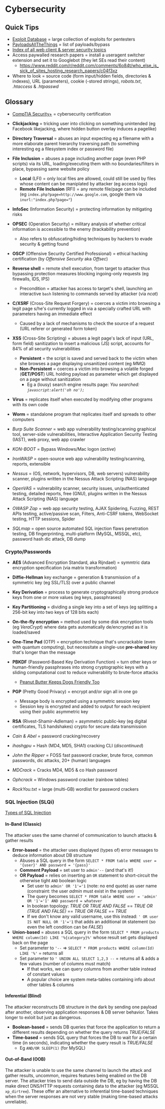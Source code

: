 # Cybersecurity

## Quick Tips

* [Exploit Database](https://www.exploit-db.com) = large collection of exploits for pentesters
* [PayloadsAllTheThings](https://github.com/swisskyrepo/PayloadsAllTheThings) = list of payloads/bypass
* [Index of all web client & server security topics](https://portswigger.net/web-security/all-topics)
* Access paywalled research papers = install a useragent switcher extension and set it to Googlebot (they let SEs read their content)
  * <https://www.reddit.com/r/reddit.com/comments/6o84t/who_else_is_sick_of_sites_hosting_research_papers/c04f3xz>
* Where to look = source code (form input/hidden fields, directories & indexes), URL (parameters), cookie (-stored strings), _robots.txt_, _.htaccess_ & _.htpasswd_

## Glossary

* [CompTIA Security+](https://www.comptia.org/certifications/security) = cybersecurity certification
* **Clickjacking** = tricking user into clicking on something unintended (eg Facebook likejacking, where hidden button overlay induces a pagelike)
* **Directory Traversal** = abuses an input expecting eg a filename with a more elaborate parent hierarchy traversing path (to something interesting eg a filesystem index or password file)
* **File Inclusion** = abuses a page including another page (even PHP scripts) via its URL, loading/executing them with no boundaries/filters in place, bypassing same website policy
  * **Local** (LFI) = only local files are allowed, could still be used by files whose content can be maniplated by attacker (eg access logs)
  * **Remote File Inclusion** (RFI) = any remote file/page can be included (eg `index.php?page=http://www.google.com`, google them via `inurl:"index.php?page="`)
* **InfoSec** (Information Security) = protecting information by mitigating risks
* **OPSEC** (Operation Security) = military analysis of whether critical information is accessible to the enemy (trackability prevention)
  * Also refers to obfuscating/hiding techniques by hackers to evade security & getting found
* **OSCP** (Offensive Security Certified Professional) = ethical hacking certification (by _Offensive Security_ aka _Offsec_)
* **Reverse shell** = remote shell execution, from target to attacker thus bypassing protection measures blocking ingoing-only requests (eg firewalls, IDS, IPS)
  * Precondition = attacker has access to target's shell, launching an interactive `bash` listening to commands served by attacker (via _ncat_)
* **C/XSRF** (Cross-Site Request Forgery) = coerces a victim into browsing a legit page s/he's currently logged in via a specially crafted URL with parameters having an immediate effect
  * Caused by a lack of mechanisms to check the source of a request (URL referer or generated form token)
* **XSS** (Cross-Site Scripting) = abuses a legit page's lack of input (URL, form field) sanitization to insert a malicious (JS) script, accounts for 84% of all security vulnerabilities
  * **Persistent** = the script is saved and served back to the victim when she browses a page displaying unsanitized content (eg _MMQ_)
  * **Non-Persistent** = coerces a victim into browsing a volatile forged (**GET/POST**) URL holding payload as parameter which get displayed on a page without sanitization
    * Eg a (lousy) search engine results page: _You searched: `javascript:alert('oh no');`_
* **Virus** = replicates itself when executed by modifying other programs with its own code
* **Worm** = standalone program that replicates itself and spreads to other computers

* _Burp Suite Scanner_ = web app vulnerability testing/scanning graphical tool, server-side vulnerabilities, Interactive Application Security Testing (IAST), web proxy, web app crawler
* _KON-BOOT_ = Bypass Windows/Mac logon (_active_)
* _IronWASP_ = open-source web app vulnerability testing/scanning, reports, extensible
* _Nessus_ = (OS, network, hypervisors, DB, web servers) vulnerability scanner, plugins written in the Nessus Attack Scripting (NAS) language
* _OpenVAS_ = vulnerability scanner, security issues, un/authenticated testing, detailed reports, free (GNU), plugins written in the Nessus Attack Scripting (NAS) language
* _OWASP Zap_ = web app security testing, AJAX Spidering, Fuzzing, REST APIs testing, active/passive scan, Filters, Anti-CSRF tokens, WebSocket testing, HTTP sessions, Spider
* _SQLmap_ = open source automated SQL injection flaws penetration testing, DB fingerprinting, multi-platform (MySQL, MSSQL, etc), password hash dic attack, DB dump

### Crypto/Passwords

* **AES** (Advanced Encryption Standard, aka Rijndael) = symmtric data encryption specification (via matrix transformation)
* **Diffie-Hellman** key exchange = generation & transmission of a symmetric key (eg SSL/TLS) over a public channel
* **Key Derivation** = process to generate cryptographically strong produce keys from one or more values (eg keys, passphrases)
* **Key Partitioning** = dividing a single key into a set of keys (eg splitting a 256-bit key into two keys of 128 bits each)
* **On-the-fly encryption** = method used by some disk encryption tools (eg _VeraCrypt_) where data gets automatically de/encrypted as it is loaded/saved
* **One-Time Pad** (OTP) = encryption technique that's uncrackable (even with quantum computing), but necessitate a single-use **pre-shared** key that's longer than the message
* **PBKDF** (Password-Based Key Derivation Function) = turn other keys or human-friendly passphrases into strong cryptographic keys with a sliding computational cost to reduce vulnerability to brute-force attacks
  * [Peanut Butter Keeps Dogs Friendly Too](https://blog.1password.com/defending-against-crackers-peanut-butter-keeps-dogs-friendly-too)
* **PGP** (Pretty Good Privacy) = encrypt and/or sign all in one go
  * Message body is encrypted using a symmetric session key
  * Session key is encrypted and added to output for each recipient using their public asymmetric key
* **RSA** (Rivest-Shamir-Adleman) = asymmetric public-key (eg digital certificates, TLS handshakes) crypto for secure data transmission

* _Cain & Abel_ = password cracking/recovery
* _ihashgpu_ = Hash (MD4, MD5, SHA1) cracking CLI (_discontinued_)
* _John the Ripper_ = FOSS fast password cracker, brute force, common passwords, dic attacks, 20+ (human) languages
* _MDCrack_ = Cracks MD4, MD5 & co Hash password
* _Ophcrack_ = Windows password cracker (rainbow tables)
* _RockYou.txt_ = large (multi-GB) wordlist for password crackers

### SQL Injection (SLQi)

[Types of SQL Injection](https://www.acunetix.com/websitesecurity/sql-injection2)

#### In-Band (Classic)

The attacker uses the same channel of communication to launch attacks & gather results

* **Error-based** = the attacker uses displayed (types of) error messages to deduce information about DB structure
  * Abuses a SQL query in the form `SELECT * FROM table WHERE user = '{user}' AND password = '{pass}'`
  * **Comment Payload** = set user to `admin'--` (and that's it!)
  * **OR Payload** = relies on inserting an `OR` statement to short-circuit the otherwise tight `AND` boolean logic
    * Set user to `admin' OR '1'='1` (note: no end quote) as user name (constraint: the user _admin_ must exist in the system)
    * The query becomes `SELECT * FROM table WHERE user = 'admin' OR '1'='1' AND password = whatever`
    * In boolean topology: _TRUE OR TRUE AND FALSE_ == _TRUE OR (TRUE AND FALSE)_ == _TRUE OR FALSE_ == _TRUE_
    * If we don't know any valid username, use this instead: `' OR user IS NOT NULL OR '1'='1` that adds an additional `OR` statement (so even the left condition can be _FALSE_)
* **Union-based** = abuses a SQL query in the form `SELECT * FROM products WHERE column(Id) LIKE '%{category}%'` whose result set gets displayed back on the page
  * Set parameter to `'--` => `SELECT * FROM products WHERE column(Id) LIKE '%'` = returns all
  * Set parameter to `' UNION ALL SELECT 1,2,3 --` = returns all & adds a few values (number of columns must match)
    * If that works, we can query columns from another table instead of constant values
    * A popular choice are system meta-tables containing info about other tables & columns

#### Inferential (Blind)

The attacker reconstructs DB structure in the dark by sending one payload after another, observing application responses & DB server behavior.
Takes longer to exloit but just as dangerous.

* **Boolean-based** = sends DB queries that force the application to return a different results depending on whether the query returns _TRUE/FALSE_
* **Time-based** = sends SQL query that forces the DB to wait for a certain time (in seconds), indicating whether the query result is _TRUE/FALSE_
  * Eg `AND/OR SLEEP(1)` (for MySQL)

#### Out-of-Band (OOB)

The attacker is unable to use the same channel to launch the attack and gather results, uncommon, requires features being enabled on the DB server.
The attacker tries to send data outside the DB, eg by having the DB make direct DNS/HTTP requests containing data to the attacker (eg MSSQL `xp_dirtree`).
These offer an alternative to inferential time-based techniques when the server responses are not very stable (making time-based attacks unreliable).

